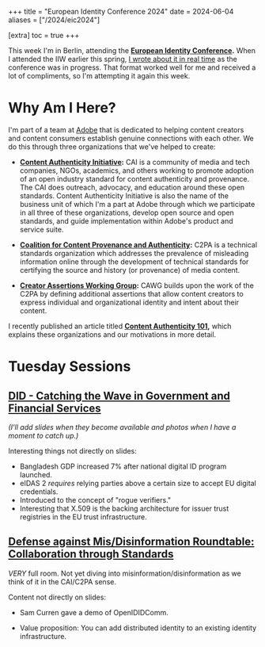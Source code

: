 +++
title = "European Identity Conference 2024"
date = 2024-06-04
aliases = ["/2024/eic2024"]

[extra]
toc = true
+++

This week I'm in Berlin, attending the **[European Identity Conference](https://www.kuppingercole.com/events/eic2024).** When I attended the IIW earlier this spring, [I wrote about it in real time](/2024/iiw38) as the conference was in progress. That format worked well for me and received a lot of compliments, so I'm attempting it again this week.

<!-- more -->

# Why Am I Here?

I'm part of a team at [Adobe](https://adobe.com) that is dedicated to helping content creators and content consumers establish genuine connections with each other. We do this through three organizations that we've helped to create:

* **[Content Authenticity Initiative](https://contentauthenticity.org):** CAI is a community of media and tech companies, NGOs, academics, and others working to promote adoption of an open industry standard for content authenticity and provenance. The CAI does outreach, advocacy, and education around these open standards. Content Authenticity Initiative is also the name of the business unit of which I'm a part at Adobe through which we participate in all three of these organizations, develop open source and open standards, and guide implementation within Adobe's product and service suite.

* **[Coalition for Content Provenance and Authenticity](https://c2pa.org):** C2PA is a technical standards organization which addresses the prevalence of misleading information online through the development of technical standards for certifying the source and history (or provenance) of media content.

* **[Creator Assertions Working Group](https://creator-assertions.github.io):** CAWG builds upon the work of the C2PA by defining additional assertions that allow content creators to express individual and organizational identity and intent about their content.

I recently published an article titled **[Content Authenticity 101](/2024/content-authenticity-101.md),** which explains these organizations and our motivations in more detail.

# Tuesday Sessions

## [DID - Catching the Wave in Government and Financial Services](https://www.kuppingercole.com/sessions/5481)

_(I'll add slides when they become available and photos when I have a moment to catch up.)_

Interesting things not directly on slides:

* Bangladesh GDP increased 7% after national digital ID program launched.
* eIDAS 2 _requires_ relying parties above a certain size to accept EU digital credentials.
* Introduced to the concept of "rogue verifiers."
* Interesting that X.509 is the backing architecture for issuer trust registries in the EU trust infrastructure.

## [Defense against Mis/Disinformation Roundtable: Collaboration through Standards](https://www.kuppingercole.com/sessions/5705/1)

_VERY_ full room. Not yet diving into misinformation/disinformation as we think of it in the CAI/C2PA sense.

Content not directly on slides:

* Sam Curren gave a demo of OpenIDIDComm.

* Value proposition: You can add distributed identity to an existing identity infrastructure.
